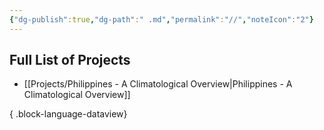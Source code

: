 ```yaml
---
{"dg-publish":true,"dg-path":" .md","permalink":"//","noteIcon":"2"}
---
```



## Full List of Projects
- [[Projects/Philippines - A Climatological Overview\|Philippines - A Climatological Overview]]

{ .block-language-dataview}